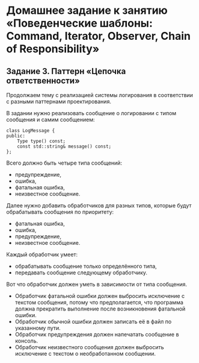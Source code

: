# Домашнее задание к занятию «Поведенческие шаблоны: Command, Iterator, Observer, Chain of Responsibility»
## Задание 3. Паттерн «Цепочка ответственности»
Продолжаем тему с реализацией системы логирования в соответствии с разными паттернами проектирования.

В задании нужно реализовать сообщение о логировании с типом сообщения и самим сообщением:
```
class LogMessage {
public:
    Type type() const;
    const std::string& message() const;
};
```
Всего должно быть четыре типа сообщений:
- предупреждение,
- ошибка,
- фатальная ошибка,
- неизвестное сообщение.

Далее нужно добавить обработчиков для разных типов, которые будут обрабатывать сообщения по приоритету:
- фатальная ошибка,
- ошибка,
- предупреждение,
- неизвестное сообщение.

Каждый обработчик умеет:
- обрабатывать сообщение только определённого типа,
- передавать сообщение следующему обработчику.

Вот что обработчик должен уметь в зависимости от типа сообщения.
- Обработчик фатальной ошибки должен выбросить исключение с текстом сообщения, потому что предполагается, что программа должна прекратить выполнение после возникновения фатальной ошибки.
- Обработчик обычной ошибки должен записать её в файл по указанному пути.
- Обработчик предупреждения должен напечатать сообщение в консоль.
- Обработчик неизвестного сообщения должен выбросить исключение с текстом о необработанном сообщении.